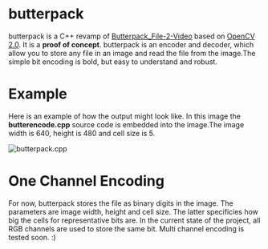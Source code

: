 # butterpack

butterpack is a C++ revamp of [Butterpack_File-2-Video](https://github.com/BackendButters/Butterpack_File-2-Video) based on [OpenCV 2.0](https://github.com/Itseez/opencv). It is a **proof of concept**. butterpack is an encoder and decoder, which allow you to store any file in an image and read the file from the image.The simple bit encoding is bold, but easy to understand and robust.

# Example 

Here is an example of how the output might look like. In this image the **butterencode.cpp** source code is embedded into the image.The image width is 640, height is 480 and cell size is 5.

![butterpack.cpp](http://i.imgur.com/Ui5xYnB.jpg)

# One Channel Encoding 

For now, butterpack stores the file as binary digits in the image. The parameters are image width, height and cell size. The latter specificies how big the cells for representative bits are. In the current state of the project, all RGB channels are used to store the same bit. Multi channel encoding is tested soon. :)

